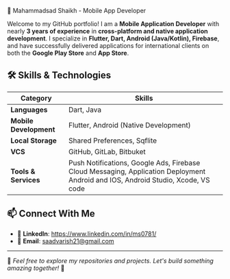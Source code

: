 🚀 Mahammadsad Shaikh - Mobile App Developer


Welcome to my GitHub portfolio! I am a **Mobile Application Developer** with nearly **3 years of experience** in **cross-platform and native application development**. I specialize in **Flutter, Dart, Android (Java/Kotlin), Firebase**, and have successfully delivered applications for international clients on both the **Google Play Store** and **App Store**.

## 🛠 **Skills & Technologies**

| Category | Skills |
|----------|--------|
| **Languages** | Dart, Java|
| **Mobile Development** | Flutter, Android (Native Development) |
| **Local Storage** | Shared Preferences, Sqflite|
| **VCS** | GitHub, GitLab, Bitbuket|
| **Tools & Services** | Push Notifications, Google Ads, Firebase Cloud Messaging, Application Deployment Android and IOS, Android Studio, Xcode, VS code|

## 📫 **Connect With Me**
- 💼 **LinkedIn**: https://www.linkedin.com/in/ms0781/
- 📧 **Email**: saadvarish21@gmail.com

---

📌 *Feel free to explore my repositories and projects. Let's build something amazing together!* 🚀

